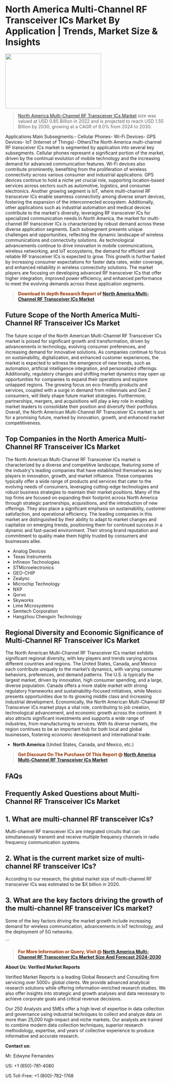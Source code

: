 <p><h1>North America Multi-Channel RF Transceiver ICs Market By Application | Trends, Market Size & Insights</h1><p><img class="aligncenter size-medium wp-image-105565" src="https://ffe5etoiles.com/wp-content/uploads/2025/01/MST7-300x171.png" alt="" width="300" height="171" /></p><blockquote><p><a href="https://www.verifiedmarketreports.com/download-sample/?rid=409662&utm_source=Github-NA&utm_medium=361" target="_blank">North America Multi-Channel RF Transceiver ICs Market</a> size was valued at USD 0.85 Billion in 2022 and is projected to reach USD 1.55 Billion by 2030, growing at a CAGR of 8.0% from 2024 to 2030.</p></blockquote>Applications Main Subsegments:- Cellular Phones- Wi-Fi Devices- GPS Devices- IoT (Internet of Things)- OthersThe North America multi-channel RF transceiver ICs market is segmented by application into several key subsegments. Cellular phones represent a significant portion of the market, driven by the continual evolution of mobile technology and the increasing demand for advanced communication features. Wi-Fi devices also contribute prominently, benefiting from the proliferation of wireless connectivity across various consumer and industrial applications. GPS devices continue to hold a niche yet crucial role, supporting location-based services across sectors such as automotive, logistics, and consumer electronics. Another growing segment is IoT, where multi-channel RF transceiver ICs enable seamless connectivity among diverse smart devices, fostering the expansion of the interconnected ecosystem. Additionally, other applications such as industrial automation and medical devices contribute to the market's diversity, leveraging RF transceiver ICs for specialized communication needs.In North America, the market for multi-channel RF transceiver ICs is characterized by robust demand across these diverse application segments. Each subsegment presents unique challenges and opportunities, reflecting the dynamic landscape of wireless communications and connectivity solutions. As technological advancements continue to drive innovation in mobile communications, wireless networking, and IoT ecosystems, the demand for efficient and reliable RF transceiver ICs is expected to grow. This growth is further fueled by increasing consumer expectations for faster data rates, wider coverage, and enhanced reliability in wireless connectivity solutions. The market players are focusing on developing advanced RF transceiver ICs that offer higher integration, improved power efficiency, and enhanced performance to meet the evolving demands across these application segments.</p><blockquote><p><span style="color: #993300;"><strong>Download In depth Research Report of <a href="https://www.verifiedmarketreports.com/download-sample/?rid=409662&utm_source=Github-NA&utm_medium=361">North America Multi-Channel RF Transceiver ICs Market</a></strong></span></p></blockquote><h2>Future Scope of the North America Multi-Channel RF Transceiver ICs Market</h2><p>The future scope of the North American Multi-Channel RF Transceiver ICs market is poised for significant growth and transformation, driven by advancements in technology, evolving consumer preferences, and increasing demand for innovative solutions. As companies continue to focus on sustainability, digitalization, and enhanced customer experiences, the market is expected to witness the emergence of new trends, such as automation, artificial intelligence integration, and personalized offerings. Additionally, regulatory changes and shifting market dynamics may open up opportunities for companies to expand their operations and explore untapped regions. The growing focus on eco-friendly products and services, coupled with a surge in demand from millennials and Gen Z consumers, will likely shape future market strategies. Furthermore, partnerships, mergers, and acquisitions will play a key role in enabling market leaders to consolidate their position and diversify their portfolios. Overall, the North American Multi-Channel RF Transceiver ICs market is set for a promising future, marked by innovation, growth, and enhanced market competitiveness.</p><h2>Top Companies in the North America Multi-Channel RF Transceiver ICs Market</h2><p>The North American Multi-Channel RF Transceiver ICs market is characterized by a diverse and competitive landscape, featuring some of the industry's leading companies that have established themselves as key players in innovation, growth, and market influence. These companies typically offer a wide range of products and services that cater to the evolving needs of consumers, leveraging cutting-edge technologies and robust business strategies to maintain their market positions. Many of the top firms are focused on expanding their footprint across North America through strategic partnerships, acquisitions, and the introduction of new offerings. They also place a significant emphasis on sustainability, customer satisfaction, and operational efficiency. The leading companies in this market are distinguished by their ability to adapt to market changes and capitalize on emerging trends, positioning them for continued success in a dynamic and fast-paced environment. Their strong brand reputation and commitment to quality make them highly trusted by consumers and businesses alike.</p><p><ul><li>Analog Devices </li><li> Texas Instruments </li><li> Infineon Technologies </li><li> STMicroelectronics </li><li> GEO-CHIP </li><li> Zealync </li><li> Microchip Technology </li><li> NXP </li><li> Qorvo </li><li> Skyworks </li><li> Lime Microsystems </li><li> Semtech Corporation </li><li> Hangzhou Chengxin Technology</li></ul></p><h2>Regional Diversity and Economic Significance of Multi-Channel RF Transceiver ICs Market</h2><p>The North American Multi-Channel RF Transceiver ICs market exhibits significant regional diversity, with key players and trends varying across different countries and regions. The United States, Canada, and Mexico each contribute uniquely to the market’s dynamics, with varying consumer behaviors, preferences, and demand patterns. The U.S. is typically the largest market, driven by innovation, high consumer spending, and a large, diverse population. Canada offers a more stable market with strong regulatory frameworks and sustainability-focused initiatives, while Mexico presents opportunities due to its growing middle class and increasing industrial development. Economically, the North American Multi-Channel RF Transceiver ICs market plays a vital role, contributing to job creation, technological advancement, and economic growth across the continent. It also attracts significant investments and supports a wide range of industries, from manufacturing to services. With its diverse markets, the region continues to be an important hub for both local and global businesses, fostering economic development and international trade.</p><ul> <li><strong>North America</strong> (United States, Canada, and Mexico, etc.)</li></ul><blockquote><p><span style="color: #993300;"><strong>Get Discount On The Purchase Of This Report @ <a href="https://www.verifiedmarketreports.com/ask-for-discount/?rid=409662&utm_source=Github-NA&utm_medium=361">North America Multi-Channel RF Transceiver ICs Market</a></strong></span></p></blockquote><h2>FAQs</h2><p><h2>Frequently Asked Questions about Multi-Channel RF Transceiver ICs Market</h1><h2>1. What are multi-channel RF transceiver ICs?</div><div></h2><p>Multi-channel RF transceiver ICs are integrated circuits that can simultaneously transmit and receive multiple frequency channels in radio frequency communication systems.</p><h2>2. What is the current market size of multi-channel RF transceiver ICs?</div><div></h2><p>According to our research, the global market size of multi-channel RF transceiver ICs was estimated to be $X billion in 2020.</p><h2>3. What are the key factors driving the growth of the multi-channel RF transceiver ICs market?</div><div></h2><p>Some of the key factors driving the market growth include increasing demand for wireless communication, advancements in IoT technology, and the deployment of 5G networks.</p><!-- Repeat the pattern for the remaining FAQs and answers --></body></html>```</p><blockquote><p><span style="color: #993300;"><strong>For More Information or Query, Visit @ <a href="https://www.verifiedmarketreports.com/product/multi-channel-rf-transceiver-ics-market/">North America Multi-Channel RF Transceiver ICs Market Size And Forecast 2024-2030</a></strong></span></p></blockquote><p><strong>About Us: Verified Market Reports</strong></p><p>Verified Market Reports is a leading Global Research and Consulting firm servicing over 5000+ global clients. We provide advanced analytical research solutions while offering information-enriched research studies. We also offer insights into strategic and growth analyses and data necessary to achieve corporate goals and critical revenue decisions.</p><p>Our 250 Analysts and SMEs offer a high level of expertise in data collection and governance using industrial techniques to collect and analyze data on more than 25,000 high-impact and niche markets. Our analysts are trained to combine modern data collection techniques, superior research methodology, expertise, and years of collective experience to produce informative and accurate research.</p><p><strong>Contact us:</strong></p><p>Mr. Edwyne Fernandes</p><p>US: +1 (650)-781-4080</p><p>US Toll-Free: +1 (800)-782-1768</p>
